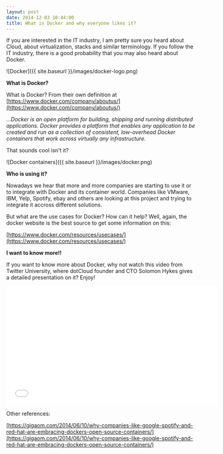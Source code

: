 ```yaml
---
layout: post
date: 2014-12-03 10:44:00
title: What is Docker and why everyone likes it?
---
```


If you are interested in the IT industry, I am pretty sure you heard about Cloud, about virtualization, stacks and similar terminology. If you follow the IT industry, there is a good probability that you may also heard about Docker.

![Docker]({{ site.baseurl }}/images/docker-logo.png)

**What is Docker?**

What is Docker? From their own definition at [https://www.docker.com/company/aboutus/](https://www.docker.com/company/aboutus/)


*...Docker is an open platform for building, shipping and running distributed applications. Docker provides a platform that enables any application to be created and run as a collection of consistent, low-overhead Docker containers that work across virtually any infrastructure.*

That sounds cool isn't it?

![Docker containers]({{ site.baseurl }}/images/docker.png)


**Who is using it?**

Nowadays we hear that more and more companies are starting to use it or to integrate with Docker and its container world. Companies like VMware, IBM, Yelp, Spotify, ebay and others are looking at this project and trying to integrate it accross different solutions.

But what are the use cases for Docker? How can it help?
Well, again, the docker website is the best source to get some information on this:

[https://www.docker.com/resources/usecases/](https://www.docker.com/resources/usecases/)

**I want to know more!!**

If you want to know more about Docker, why not watch this video from Twitter University, where dotCloud founder and CTO Solomon Hykes gives a detailed presentation on it? Enjoy! 

<iframe width="560" height="315" src="//www.youtube.com/embed/Q5POuMHxW-0" frameborder="0" allowfullscreen></iframe>

Other references:

[https://gigaom.com/2014/06/10/why-companies-like-google-spotify-and-red-hat-are-embracing-dockers-open-source-containers/](https://gigaom.com/2014/06/10/why-companies-like-google-spotify-and-red-hat-are-embracing-dockers-open-source-containers/)